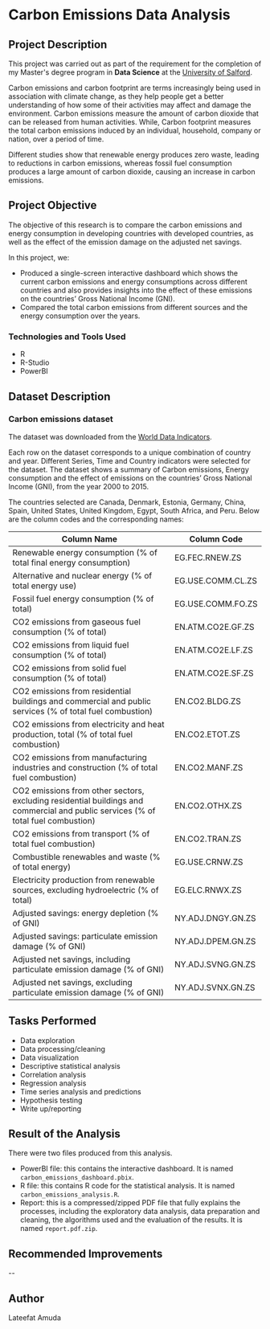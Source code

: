 # Carbon Emissions Data Analysis
## Project Description
This project was carried out as part of the requirement for the completion of my Master's degree program in <b>Data Science</b> at the [University of Salford](https://www.salford.ac.uk/science-engineering-and-environment).

Carbon emissions and carbon footprint are terms increasingly being used in association with climate change, as they help people get a better understanding of how some of their activities may affect and damage the environment. Carbon emissions measure the amount of carbon dioxide that can be released from human activities. While, Carbon footprint measures the total carbon emissions induced by an individual, household, company or nation, over a period of time.

Different studies show that renewable energy produces zero waste, leading to reductions in carbon emissions, whereas fossil fuel consumption produces a large amount of carbon dioxide, causing an increase in carbon emissions. 


## Project Objective

The objective of this research is to compare the carbon emissions and energy consumption in developing countries with developed countries, as well as the effect of the emission damage on the adjusted net savings.

In this project, we:
* Produced a single-screen interactive dashboard which shows the current carbon emissions and energy consumptions across different countries and also provides insights into the effect of these emissions on the countries’ Gross National Income (GNI).
* Compared the total carbon emissions from different sources and the energy consumption over the years.


### Technologies and Tools Used

* R
* R-Studio
* PowerBI

## Dataset Description
### Carbon emissions dataset

The dataset was downloaded from the [World Data Indicators](https://databank.worldbank.org/source/world-development-indicators).

Each row on the dataset corresponds to a unique combination of country and year.
Different Series, Time and Country indicators were selected for the dataset. The dataset shows a summary of Carbon emissions, Energy 
consumption and the effect of emissions on the countries’ Gross National Income (GNI), from the year 2000 to 2015. 

The countries selected are Canada, Denmark, Estonia, Germany, China, Spain, United States, United Kingdom, Egypt, South Africa, and Peru.
Below are the column codes and the corresponding names:

| Column Name     |  Column Code   | 
|---------|-----------------|
| Renewable energy consumption (% of total final energy consumption) | EG.FEC.RNEW.ZS |
| Alternative and nuclear energy (% of total energy use) | EG.USE.COMM.CL.ZS |
| Fossil fuel energy consumption (% of total) | EG.USE.COMM.FO.ZS |
| CO2 emissions from gaseous fuel consumption (% of total) | EN.ATM.CO2E.GF.ZS |
| CO2 emissions from liquid fuel consumption (% of total) | EN.ATM.CO2E.LF.ZS |
| CO2 emissions from solid fuel consumption (% of total) | EN.ATM.CO2E.SF.ZS |
| CO2 emissions from residential buildings and commercial and public services (% of total fuel combustion) | EN.CO2.BLDG.ZS |
| CO2 emissions from electricity and heat production, total (% of total fuel combustion) | EN.CO2.ETOT.ZS |
| CO2 emissions from manufacturing industries and construction (% of total fuel combustion) | EN.CO2.MANF.ZS |
| CO2 emissions from other sectors, excluding residential buildings and commercial and public services (% of total fuel combustion) | EN.CO2.OTHX.ZS |
| CO2 emissions from transport (% of total fuel combustion) | EN.CO2.TRAN.ZS |
| Combustible renewables and waste (% of total energy) | EG.USE.CRNW.ZS |
| Electricity production from renewable sources, excluding hydroelectric (% of total) | EG.ELC.RNWX.ZS |
| Adjusted savings: energy depletion (% of GNI) | NY.ADJ.DNGY.GN.ZS |
| Adjusted savings: particulate emission damage (% of GNI) | NY.ADJ.DPEM.GN.ZS |
| Adjusted net savings, including particulate emission damage (% of GNI) | NY.ADJ.SVNG.GN.ZS |
| Adjusted net savings, excluding particulate emission damage (% of GNI) | NY.ADJ.SVNX.GN.ZS |


## Tasks Performed

- Data exploration
- Data processing/cleaning
- Data visualization
- Descriptive statistical analysis
- Correlation analysis
- Regression analysis
- Time series analysis and predictions
- Hypothesis testing
- Write up/reporting


## Result of the Analysis

There were two files produced from this analysis.
* PowerBI file: this contains the interactive dashboard. It is named `carbon_emissions_dashboard.pbix`.
* R file: this contains R code for the statistical analysis. It is named `carbon_emissions_analysis.R`.
* Report: this is a compressed/zipped PDF file that fully explains the processes, including the exploratory data analysis, data preparation and cleaning, the algorithms used and the evaluation of the results. It is named `report.pdf.zip`.


## Recommended Improvements
--


## Author
Lateefat Amuda
